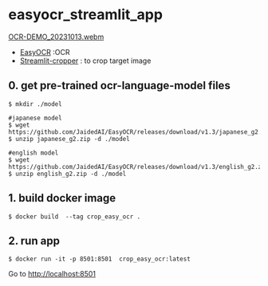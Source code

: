 # easyocr_streamlit_app

[OCR-DEMO_20231013.webm](https://github.com/tkys/easyocr_streamlit_app/assets/24400946/905ee24a-d85f-4a81-80e5-553b41899a9f)

- [EasyOCR](https://github.com/JaidedAI/EasyOCR) :OCR
- [Streamlit-cropper](https://github.com/turner-anderson/streamlit-cropper) : to crop target image

## 0. get pre-trained ocr-language-model files

```
$ mkdir ./model

#japanese model
$ wget https://github.com/JaidedAI/EasyOCR/releases/download/v1.3/japanese_g2.zip
$ unzip japanese_g2.zip -d ./model

#english model
$ wget https://github.com/JaidedAI/EasyOCR/releases/download/v1.3/english_g2.zip
$ unzip english_g2.zip -d ./model

```
## 1. build docker image

```
$ docker build  --tag crop_easy_ocr .
```


## 2. run app
```
$ docker run -it -p 8501:8501  crop_easy_ocr:latest
```

Go to [http://localhost:8501](http://localhost:8501)
